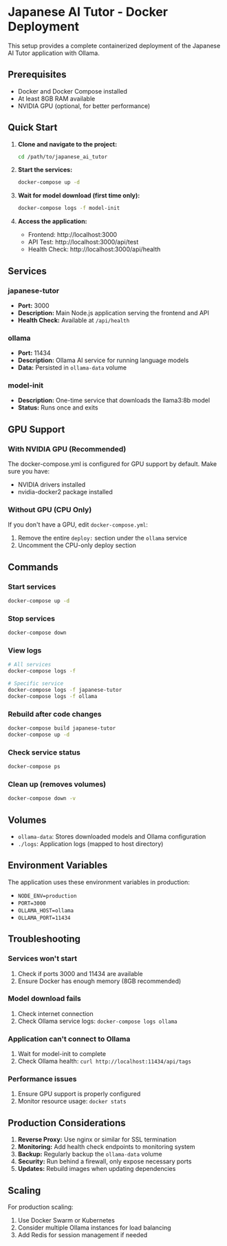 # Japanese AI Tutor - Docker Deployment

This setup provides a complete containerized deployment of the Japanese AI Tutor application with Ollama.

## Prerequisites

- Docker and Docker Compose installed
- At least 8GB RAM available
- NVIDIA GPU (optional, for better performance)

## Quick Start

1. **Clone and navigate to the project:**
   ```bash
   cd /path/to/japanese_ai_tutor
   ```

2. **Start the services:**
   ```bash
   docker-compose up -d
   ```

3. **Wait for model download (first time only):**
   ```bash
   docker-compose logs -f model-init
   ```

4. **Access the application:**
   - Frontend: http://localhost:3000
   - API Test: http://localhost:3000/api/test
   - Health Check: http://localhost:3000/api/health

## Services

### japanese-tutor
- **Port:** 3000
- **Description:** Main Node.js application serving the frontend and API
- **Health Check:** Available at `/api/health`

### ollama
- **Port:** 11434
- **Description:** Ollama AI service for running language models
- **Data:** Persisted in `ollama-data` volume

### model-init
- **Description:** One-time service that downloads the llama3:8b model
- **Status:** Runs once and exits

## GPU Support

### With NVIDIA GPU (Recommended)
The docker-compose.yml is configured for GPU support by default. Make sure you have:
- NVIDIA drivers installed
- nvidia-docker2 package installed

### Without GPU (CPU Only)
If you don't have a GPU, edit `docker-compose.yml`:
1. Remove the entire `deploy:` section under the `ollama` service
2. Uncomment the CPU-only deploy section

## Commands

### Start services
```bash
docker-compose up -d
```

### Stop services
```bash
docker-compose down
```

### View logs
```bash
# All services
docker-compose logs -f

# Specific service
docker-compose logs -f japanese-tutor
docker-compose logs -f ollama
```

### Rebuild after code changes
```bash
docker-compose build japanese-tutor
docker-compose up -d
```

### Check service status
```bash
docker-compose ps
```

### Clean up (removes volumes)
```bash
docker-compose down -v
```

## Volumes

- `ollama-data`: Stores downloaded models and Ollama configuration
- `./logs`: Application logs (mapped to host directory)

## Environment Variables

The application uses these environment variables in production:
- `NODE_ENV=production`
- `PORT=3000`
- `OLLAMA_HOST=ollama`
- `OLLAMA_PORT=11434`

## Troubleshooting

### Services won't start
1. Check if ports 3000 and 11434 are available
2. Ensure Docker has enough memory (8GB recommended)

### Model download fails
1. Check internet connection
2. Check Ollama service logs: `docker-compose logs ollama`

### Application can't connect to Ollama
1. Wait for model-init to complete
2. Check Ollama health: `curl http://localhost:11434/api/tags`

### Performance issues
1. Ensure GPU support is properly configured
2. Monitor resource usage: `docker stats`

## Production Considerations

1. **Reverse Proxy:** Use nginx or similar for SSL termination
2. **Monitoring:** Add health check endpoints to monitoring system
3. **Backup:** Regularly backup the `ollama-data` volume
4. **Security:** Run behind a firewall, only expose necessary ports
5. **Updates:** Rebuild images when updating dependencies

## Scaling

For production scaling:
1. Use Docker Swarm or Kubernetes
2. Consider multiple Ollama instances for load balancing
3. Add Redis for session management if needed
